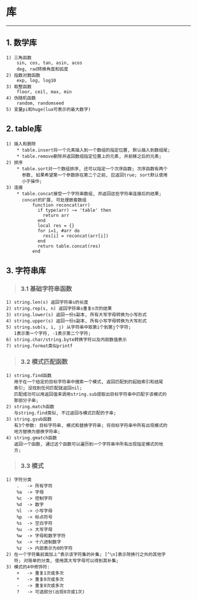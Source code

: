 # **库**
***



## **1. 数学库**
    1) 三角函数
        sin, cos, tan, asin, acos
        deg, rad转换角度和弧度
    2) 指数对数函数
        exp, log, log10
    3) 取整函数
        floor, ceil, max, min
    4) 伪随机函数
        random, randomseed
    5) 变量pi和huge(lua可表示的最大数字)



## **2. table库**
    1) 插入和删除
        * table.insert将一个元素插入到一个数组的指定位置, 默认插入到数组尾;
        * table.remove删除并返回数组指定位置上的元素, 并前移之后的元素;
    2) 排序
        * table.sort对一个数组排序, 还可以指定一个次序函数; 次序函数有两个
          参数, 如果希望第一个参数排在第二个之前, 应返回true; sort默认使用
          小于操作;
    3) 连接
        * table.concat接受一个字符串数组, 并返回这些字符串连接后的结果;
          concat的扩展, 可处理嵌套数组
              function reconcat(arr)
                if type(arr) ~= 'table' then
                  return arr
                end
                local res = {}
                for i=1, #arr do
                  res[i] = reconcat(arr[i])
                end
                return table.concat(res)
              end



## **3. 字符串库**
> ### **3.1 基础字符串函数**
    1) string.len(s) 返回字符串s的长度
    2) string.rep(s, n) 返回字符串s重复n次的结果
    3) string.lower(s) 返回一份s副本, 所有大写字母转换为小写形式
    4) string.upper(s) 返回一份s副本, 所有小写字母转换为大写形式
    5) string.sub(s, i, j) 从字符串中取第i个到第j个字符;
       1表示第一个字符, -1表示第二个字符;
    6) string.char/string.byte转换字符以及内部数值表示
    7) string.format类似printf

> ### **3.2 模式匹配函数**
    1) string.find函数
       用于在一个给定的目标字符串中搜索一个模式, 返回匹配到的起始索引和结尾
       索引; 没找到任何匹配就返回nil;
       匹配成功可以用返回值来调用string.sub提取出目标字符串中匹配于该模式的
       那部分子串;
    2) string.match函数
       与string.find类似, 不过返回与模式匹配的子串;
    3) string.gsub函数
       有3个参数: 目标字符串, 模式和替换字符串; 将目标字符串中所有出现模式的
       地方替换为替换字符串;
    4) string.gmatch函数
       返回一个函数, 通过这个函数可以遍历到一个字符串中所有出现指定模式的地
       方;

> ### **3.3 模式**
    1) 字符分类
        .   -> 所有字符
        %a  -> 字母
        %c  -> 控制字符
        %d  -> 数字
        %l  -> 小写字母
        %p  -> 标点符号
        %s  -> 空白字符
        %u  -> 大写字母
        %w  -> 字母和数字字符
        %x  -> 十六进制数字
        %z  -> 内部表示为0的字符
    2) 在一个字符集前面加上^表示该字符集的补集; [^\n]表示除换行之外的其他字
       符; 对简单的分类, 使用其大写字母可以得到其补集;
    3) 模式的4中修饰符:
        +   -> 重复1次或多次
        *   -> 重复0次或多次
        -   -> 重复0次或多次
        ?   -> 可选部分(出现0次或1次)

